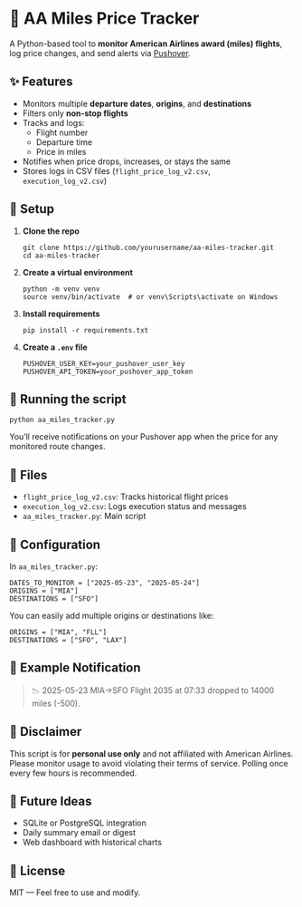 # 🛫 AA Miles Price Tracker

A Python-based tool to **monitor American Airlines award (miles) flights**, log price changes, and send alerts via [Pushover](https://pushover.net/).

## ✨ Features

- Monitors multiple **departure dates**, **origins**, and **destinations**
- Filters only **non-stop flights**
- Tracks and logs:
  - Flight number
  - Departure time
  - Price in miles
- Notifies when price drops, increases, or stays the same
- Stores logs in CSV files (`flight_price_log_v2.csv`, `execution_log_v2.csv`)

## 🔧 Setup

1. **Clone the repo**
   ```
   git clone https://github.com/yourusername/aa-miles-tracker.git
   cd aa-miles-tracker
   ```

2. **Create a virtual environment**
   ```
   python -m venv venv
   source venv/bin/activate  # or venv\Scripts\activate on Windows
   ```

3. **Install requirements**
   ```
   pip install -r requirements.txt
   ```

4. **Create a `.env` file**
   ```
   PUSHOVER_USER_KEY=your_pushover_user_key
   PUSHOVER_API_TOKEN=your_pushover_app_token
   ```

## 🚀 Running the script

```
python aa_miles_tracker.py
```

You’ll receive notifications on your Pushover app when the price for any monitored route changes.

## 📁 Files

- `flight_price_log_v2.csv`: Tracks historical flight prices
- `execution_log_v2.csv`: Logs execution status and messages
- `aa_miles_tracker.py`: Main script

## 🔄 Configuration

In `aa_miles_tracker.py`:

```
DATES_TO_MONITOR = ["2025-05-23", "2025-05-24"]
ORIGINS = ["MIA"]
DESTINATIONS = ["SFO"]
```

You can easily add multiple origins or destinations like:

```
ORIGINS = ["MIA", "FLL"]
DESTINATIONS = ["SFO", "LAX"]
```

## 📲 Example Notification

> 📉 2025-05-23 MIA→SFO Flight 2035 at 07:33 dropped to 14000 miles (-500).

## 📌 Disclaimer

This script is for **personal use only** and not affiliated with American Airlines. Please monitor usage to avoid violating their terms of service. Polling once every few hours is recommended.

## 🧠 Future Ideas

- SQLite or PostgreSQL integration
- Daily summary email or digest
- Web dashboard with historical charts

## 📜 License

MIT — Feel free to use and modify.
